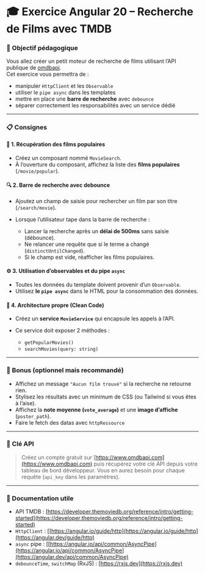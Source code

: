 # 🎓 **Exercice Angular 20 – Recherche de Films avec TMDB**

### 🎯 Objectif pédagogique

Vous allez créer un petit moteur de recherche de films utilisant l’API publique de [omdbapi](https://www.omdbapi.com).
<br>Cet exercice vous permettra de :

* manipuler `HttpClient` et les `Observable`
* utiliser le `pipe async` dans les templates
* mettre en place une **barre de recherche** avec `debounce`
* séparer correctement les responsabilités avec un service dédié

---

### 📋 Consignes

#### 🔧 1. Récupération des films populaires

* Créez un composant nommé `MovieSearch`.
* À l’ouverture du composant, affichez la liste des **films populaires** (`/movie/popular`).

#### 🔍 2. Barre de recherche avec debounce

* Ajoutez un champ de saisie pour rechercher un film par son titre (`/search/movie`).
* Lorsque l’utilisateur tape dans la barre de recherche :

  * Lancer la recherche après un **délai de 500ms** sans saisie (débounce).
  * Ne relancer une requête que si le terme a changé (`distinctUntilChanged`).
  * Si le champ est vide, réafficher les films populaires.

#### ⚙️ 3. Utilisation d’observables et du pipe `async`

* Toutes les données du template doivent provenir d’un `Observable`.
* Utilisez **le `pipe async`** dans le HTML pour la consommation des données.

#### 🧩 4. Architecture propre (Clean Code)

* Créez un **service `MovieService`** qui encapsule les appels à l’API.
* Ce service doit exposer 2 méthodes :

  * `getPopularMovies()`
  * `searchMovies(query: string)`

---

### 🧠 Bonus (optionnel mais recommandé)

* Affichez un message `"Aucun film trouvé"` si la recherche ne retourne rien.
* Stylisez les résultats avec un minimum de CSS (ou Tailwind si vous êtes à l’aise).
* Affichez la **note moyenne (`vote_average`)** et une **image d’affiche** (`poster_path`).
* Faire le fetch des datas avec `httpRessource`

---

### 🔑 Clé API

> Créez un compte gratuit sur [https://www.omdbapi.com](https://www.omdbapi.com) puis récupérez votre clé API depuis votre tableau de bord développeur.
> Vous en aurez besoin pour chaque requête (`api_key` dans les paramètres).

---

### 📘 Documentation utile

* API TMDB : [https://developer.themoviedb.org/reference/intro/getting-started](https://developer.themoviedb.org/reference/intro/getting-started)
* `HttpClient` : [[https://angular.io/guide/http](https://angular.io/guide/http](https://angular.dev/guide/http)
* `async` pipe : [[https://angular.io/api/common/AsyncPipe](https://angular.io/api/common/AsyncPipe](https://angular.dev/api/common/AsyncPipe)
* `debounceTime`, `switchMap` (RxJS) : [https://rxjs.dev](https://rxjs.dev)
